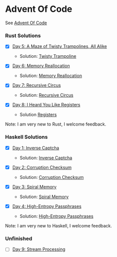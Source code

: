 Advent Of Code
==============

See [Advent Of Code](http://adventofcode.com)

### Rust Solutions

- [x] [Day 5: A Maze of Twisty Trampolines, All Alike](http://adventofcode.com/2017/day/5)
  - Solution: [Twisty Trampoline](https://github.com/astronomerdamo/AdventOfCode/tree/master/rust/twisty_trampolines)

- [x] [Day 6: Memory Reallocation](http://adventofcode.com/2017/day/6)
  - Solution: [Memory Reallocation](https://github.com/astronomerdamo/AdventOfCode/tree/master/rust/memory_reallocation)

- [x] [Day 7: Recursive Circus](http://adventofcode.com/2017/day/7)
  - Solution: [Recursive Circus](https://github.com/astronomerdamo/AdventOfCode/tree/master/rust/recursive_circus)

- [x] [Day 8: I Heard You Like Registers](http://adventofcode.com/2017/day/8)
  - Solution [Registers](https://github.com/astronomerdamo/AdventOfCode/tree/master/rust/registers)

Note: I am very new to Rust, I welcome feedback.

### Haskell Solutions

- [x] [Day 1: Inverse Captcha](http://adventofcode.com/2017/day/1)
  - Solution: [Inverse Captcha](https://github.com/astronomerdamo/AdventOfCode/tree/master/haskell/inverse_captcha)

- [x] [Day 2: Corruption Checksum](http://adventofcode.com/2017/day/2)
  - Solution: [Corruption Checksum](https://github.com/astronomerdamo/AdventOfCode/tree/master/haskell/corruption_checksum)

- [x] [Day 3: Spiral Memory](http://adventofcode.com/2017/day/3)
  - Solution: [Spiral Memory](https://github.com/astronomerdamo/AdventOfCode/tree/master/haskell/spiral_memory)

- [x] [Day 4: High-Entropy Passphrases](http://adventofcode.com/2017/day/4)
  - Solution: [High-Entropy Passphrases](https://github.com/astronomerdamo/AdventOfCode/tree/master/haskell/high_entropy_passphrases)

Note: I am very new to Haskell, I welcome feedback.

### Unfinished

- [ ] [Day 9: Stream Processing](http://adventofcode.com/2017/day/9)
